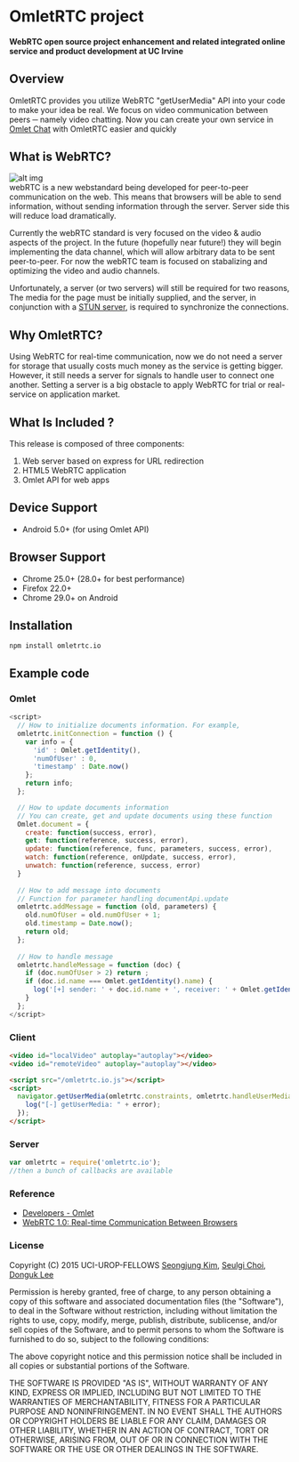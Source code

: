# OmletRTC project
#### WebRTC open source project enhancement and related integrated online service and product development at UC Irvine

## Overview
OmletRTC provides you utilize WebRTC "getUserMedia" API into your code to make your idea be real. 
We focus on video communication between peers ─ namely video chatting. Now you can create your own service in [Omlet Chat](http://www.omlet.me/) with OmletRTC easier and quickly

## What is WebRTC?
![alt img](https://github.com/UCIUROP2015/UCI_UROP_WEBRTC/blob/master/images/logo-webrtc.png)<br>
webRTC is a new webstandard being developed for peer-to-peer communication on the web. This means that browsers will be able to send information, without sending information through the server. Server side this will reduce load dramatically.

Currently the webRTC standard is very focused on the video & audio aspects of the project. In the future (hopefully near future!) they will begin implementing the data channel, which will allow arbitrary data to be sent peer-to-peer. For now the webRTC team is focused on stabalizing and optimizing the video and audio channels.

Unfortunately, a server (or two servers) will still be required for two reasons, The media for the page must be initially supplied, and the server, in conjunction with a [STUN server](http://en.wikipedia.org/wiki/STUN), is required to synchronize the connections.

## Why OmletRTC?
Using WebRTC for real-time communication, now we do not need a server for storage that usually costs much money as the service is getting bigger. However, it still needs a server for signals to handle user to connect one another. Setting a server is a big obstacle to apply WebRTC for trial or real-service on application market.<br>
  
## What Is Included ?
This release is composed of three components:
<ol>
<li>Web server based on express for URL redirection<br>
<li>HTML5 WebRTC application<br>
<li>Omlet API for web apps
</ol>

## Device Support
* Android 5.0+ (for using Omlet API)

## Browser Support
* Chrome 25.0+ (28.0+ for best performance)
* Firefox 22.0+
* Chrome 29.0+ on Android

## Installation
`npm install omletrtc.io`

## Example code

### Omlet
```javascript
<script>
  // How to initialize documents information. For example,
  omletrtc.initConnection = function () {
    var info = {
      'id' : Omlet.getIdentity(),
      'numOfUser' : 0,
      'timestamp' : Date.now()
    };
    return info;
  };

  // How to update documents information
  // You can create, get and update documents using these function
  Omlet.document = {
    create: function(success, error),
    get: function(reference, success, error),
    update: function(reference, func, parameters, success, error),
    watch: function(reference, onUpdate, success, error),
    unwatch: function(reference, success, error)
  }
  
  // How to add message into documents
  // Function for parameter handling documentApi.update
  omletrtc.addMessage = function (old, parameters) {
    old.numOfUser = old.numOfUser + 1;
    old.timestamp = Date.now();
    return old;
  };
  
  // How to handle message
  omletrtc.handleMessage = function (doc) {
    if (doc.numOfUser > 2) return ;
    if (doc.id.name === Omlet.getIdentity().name) {
      log('[+] sender: ' + doc.id.name + ', receiver: ' + Omlet.getIdentity().name);
    }
  };
</script>
```

### Client

```html
<video id="localVideo" autoplay="autoplay"></video>
<video id="remoteVideo" autoplay="autoplay"></video>

<script src="/omletrtc.io.js"></script>
<script>
  navigator.getUserMedia(omletrtc.constraints, omletrtc.handleUserMedia, function (error) {
    log("[-] getUserMedia: " + error);
  });
</script>
```

### Server

```javascript
var omletrtc = require('omletrtc.io');
//then a bunch of callbacks are available
```


### Reference
* [Developers - Omlet](http://www.omlet.me/developers/)<br>
* [WebRTC 1.0: Real-time Communication Between Browsers](http://www.w3.org/TR/2015/WD-webrtc-20150210/)


### License
Copyright (C) 2015 UCI-UROP-FELLOWS [Seongjung Kim](https://github.com/SungjungKim), [Seulgi Choi](https://github.com/cs09g), [Donguk Lee](https://github.com/ldu1225)

Permission is hereby granted, free of charge, to any person obtaining a copy of this software and associated documentation files (the "Software"), to deal in the Software without restriction, including without limitation the rights to use, copy, modify, merge, publish, distribute, sublicense, and/or sell copies of the Software, and to permit persons to whom the Software is furnished to do so, subject to the following conditions:

The above copyright notice and this permission notice shall be included in all copies or substantial portions of the Software.

THE SOFTWARE IS PROVIDED "AS IS", WITHOUT WARRANTY OF ANY KIND, EXPRESS OR IMPLIED, INCLUDING BUT NOT LIMITED TO THE WARRANTIES OF MERCHANTABILITY, FITNESS FOR A PARTICULAR PURPOSE AND NONINFRINGEMENT. IN NO EVENT SHALL THE AUTHORS OR COPYRIGHT HOLDERS BE LIABLE FOR ANY CLAIM, DAMAGES OR OTHER LIABILITY, WHETHER IN AN ACTION OF CONTRACT, TORT OR OTHERWISE, ARISING FROM, OUT OF OR IN CONNECTION WITH THE SOFTWARE OR THE USE OR OTHER DEALINGS IN THE SOFTWARE.
